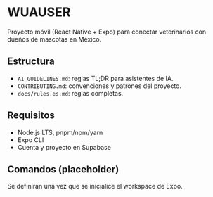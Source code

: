 # WUAUSER

Proyecto móvil (React Native + Expo) para conectar veterinarios con dueños de mascotas en México.

## Estructura

- `AI_GUIDELINES.md`: reglas TL;DR para asistentes de IA.
- `CONTRIBUTING.md`: convenciones y patrones del proyecto.
- `docs/rules.es.md`: reglas completas.

## Requisitos

- Node.js LTS, pnpm/npm/yarn
- Expo CLI
- Cuenta y proyecto en Supabase

## Comandos (placeholder)

Se definirán una vez que se inicialice el workspace de Expo.
